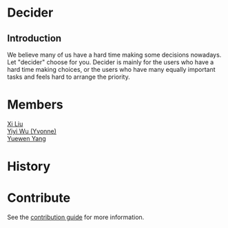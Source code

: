 # Decider

## Introduction
We believe many of us have a hard time making some decisions nowadays. Let "decider" choose for you.
Decider is mainly for the users who have a hard time making choices, or the users who have many equally important tasks and feels hard to arrange the priority.

# Members
[Xi Liu](https://github.com/xi-liu-cs)</br>
[Yiyi Wu (Yvonne)](https://github.com/Yvonne511)</br>
[Yuewen Yang](https://github.com/kapa-moon)</br>

# History

# Contribute
See the [contribution guide](CONTRIBUTING.md) for more information.
